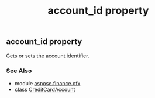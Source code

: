 ﻿---
title: account_id property
second_title: Aspose.Finance for Python via .NET API References
description: 
type: docs
weight: 30
url: /python-net/aspose.finance.ofx/creditcardaccount/account_id/
is_root: false
---

## account_id property


Gets or sets the account identifier.

### See Also
* module [aspose.finance.ofx](../../)
* class [CreditCardAccount](/finance/python-net/aspose.finance.ofx/creditcardaccount)
